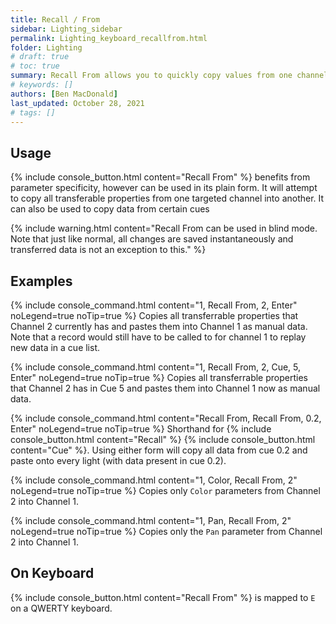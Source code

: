 ```yaml
---
title: Recall / From
sidebar: Lighting_sidebar
permalink: Lighting_keyboard_recallfrom.html
folder: Lighting
# draft: true
# toc: true
summary: Recall From allows you to quickly copy values from one channel to another without immediately saving that data like Copy To does.
# keywords: []
authors: [Ben MacDonald]
last_updated: October 28, 2021
# tags: []
---
```


## Usage
{% include console_button.html content="Recall From" %} benefits from parameter specificity, however can be used in its plain form. It will attempt to copy all transferable properties from one targeted channel into another. It can also be used to copy data from certain cues

{% include warning.html content="Recall From can be used in blind mode. Note that just like normal, all changes are saved instantaneously and transferred data is not an exception to this." %}

## Examples
{% include console_command.html content="1, Recall From, 2, Enter" noLegend=true noTip=true %}
Copies all transferrable properties that Channel 2 currently has and pastes them into Channel 1 as manual data. Note that a record would still have to be called to for channel 1 to replay new data in a cue list.

{% include console_command.html content="1, Recall From, 2, Cue, 5, Enter" noLegend=true noTip=true %}
Copies all transferrable properties that Channel 2 has in Cue 5 and pastes them into Channel 1 now as manual data.

{% include console_command.html content="Recall From, Recall From, 0.2, Enter" noLegend=true noTip=true %}
Shorthand for {% include console_button.html content="Recall" %} {% include console_button.html content="Cue" %}. Using either form will copy all data from cue 0.2 and paste onto every light (with data present in cue 0.2).

{% include console_command.html content="1, Color, Recall From, 2" noLegend=true noTip=true %}
Copies only `Color` parameters from Channel 2 into Channel 1.

{% include console_command.html content="1, Pan, Recall From, 2" noLegend=true noTip=true %}
Copies only the `Pan` parameter from Channel 2 into Channel 1.
## On Keyboard
{% include console_button.html content="Recall From" %} is mapped to `E` on a QWERTY keyboard.